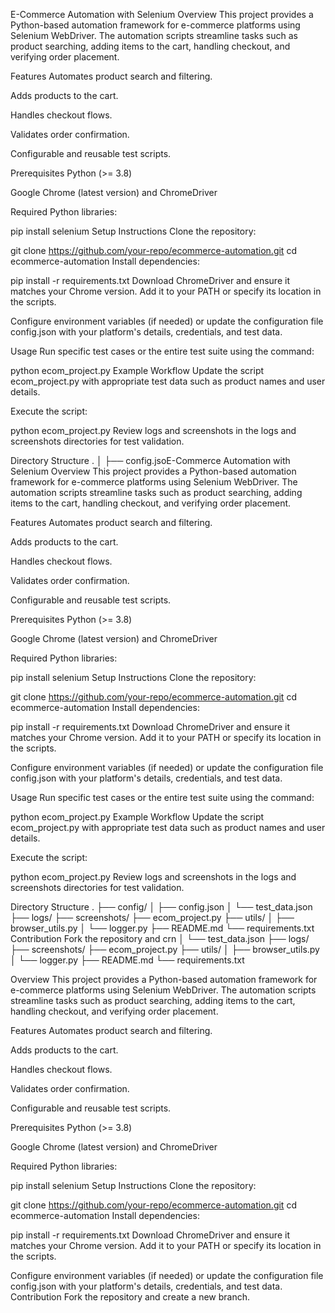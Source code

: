 E-Commerce Automation with Selenium
Overview
This project provides a Python-based automation framework for e-commerce platforms using Selenium WebDriver. The automation scripts streamline tasks such as product searching, adding items to the cart, handling checkout, and verifying order placement.

Features
Automates product search and filtering.

Adds products to the cart.

Handles checkout flows.

Validates order confirmation.

Configurable and reusable test scripts.

Prerequisites
Python (>= 3.8)

Google Chrome (latest version) and ChromeDriver

Required Python libraries:

pip install selenium
Setup Instructions
Clone the repository:

git clone https://github.com/your-repo/ecommerce-automation.git
cd ecommerce-automation
Install dependencies:

pip install -r requirements.txt
Download ChromeDriver and ensure it matches your Chrome version. Add it to your PATH or specify its location in the scripts.

Configure environment variables (if needed) or update the configuration file config.json with your platform's details, credentials, and test data.

Usage
Run specific test cases or the entire test suite using the command:

python ecom_project.py
Example Workflow
Update the script ecom_project.py with appropriate test data such as product names and user details.

Execute the script:

python ecom_project.py
Review logs and screenshots in the logs and screenshots directories for test validation.

Directory Structure
.
│   ├── config.jsoE-Commerce Automation with Selenium
Overview
This project provides a Python-based automation framework for e-commerce platforms using Selenium WebDriver. The automation scripts streamline tasks such as product searching, adding items to the cart, handling checkout, and verifying order placement.

Features
Automates product search and filtering.

Adds products to the cart.

Handles checkout flows.

Validates order confirmation.

Configurable and reusable test scripts.

Prerequisites
Python (>= 3.8)

Google Chrome (latest version) and ChromeDriver

Required Python libraries:

pip install selenium
Setup Instructions
Clone the repository:

git clone https://github.com/your-repo/ecommerce-automation.git
cd ecommerce-automation
Install dependencies:

pip install -r requirements.txt
Download ChromeDriver and ensure it matches your Chrome version. Add it to your PATH or specify its location in the scripts.

Configure environment variables (if needed) or update the configuration file config.json with your platform's details, credentials, and test data.

Usage
Run specific test cases or the entire test suite using the command:

python ecom_project.py
Example Workflow
Update the script ecom_project.py with appropriate test data such as product names and user details.

Execute the script:

python ecom_project.py
Review logs and screenshots in the logs and screenshots directories for test validation.

Directory Structure
.
├── config/
│   ├── config.json
│   └── test_data.json
├── logs/
├── screenshots/
├── ecom_project.py
├── utils/
│   ├── browser_utils.py
│   └── logger.py
├── README.md
└── requirements.txt
Contribution
Fork the repository and crn
│   └── test_data.json
├── logs/
├── screenshots/
├── ecom_project.py
├── utils/
│   ├── browser_utils.py
│   └── logger.py
├── README.md
└── requirements.txt


Overview
This project provides a Python-based automation framework for e-commerce platforms using Selenium WebDriver. The automation scripts streamline tasks such as product searching, adding items to the cart, handling checkout, and verifying order placement.

Features
Automates product search and filtering.

Adds products to the cart.

Handles checkout flows.

Validates order confirmation.

Configurable and reusable test scripts.

Prerequisites
Python (>= 3.8)

Google Chrome (latest version) and ChromeDriver

Required Python libraries:

pip install selenium
Setup Instructions
Clone the repository:

git clone https://github.com/your-repo/ecommerce-automation.git
cd ecommerce-automation
Install dependencies:

pip install -r requirements.txt
Download ChromeDriver and ensure it matches your Chrome version. Add it to your PATH or specify its location in the scripts.

Configure environment variables (if needed) or update the configuration file config.json with your platform's details, credentials, and test data.
Contribution
Fork the repository and create a new branch.



